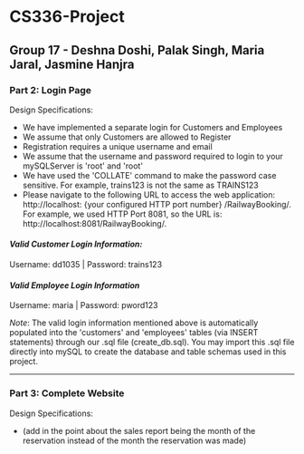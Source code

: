# CS336-Project
## Group 17 - Deshna Doshi, Palak Singh, Maria Jaral, Jasmine Hanjra

### Part 2: Login Page

Design Specifications: 
- We have implemented a separate login for Customers and Employees
- We assume that only Customers are allowed to Register
- Registration requires a unique username and email
- We assume that the username and password required to login to your mySQLServer is 'root' and 'root'
- We have used the 'COLLATE' command to make the password case sensitive. For example, trains123 is not the same as TRAINS123
- Please navigate to the following URL to access the web application: http://localhost: {your configured HTTP port number} /RailwayBooking/. For example, we used HTTP Port 8081, so the URL is: http://localhost:8081/RailwayBooking/. 

#### *Valid Customer Login Information:*

Username: dd1035 | Password: trains123


#### *Valid Employee Login Information*

Username: maria | Password: pword123

_Note_: The valid login information mentioned above is automatically populated into the 'customers' and 'employees' tables (via INSERT statements) through our .sql file (create_db.sql). You may import this .sql file directly into mySQL to create the database and table schemas used in this project.

___

### Part 3: Complete Website

Design Specifications: 

- (add in the point about the sales report being the month of the reservation instead of the month the reservation was made)
